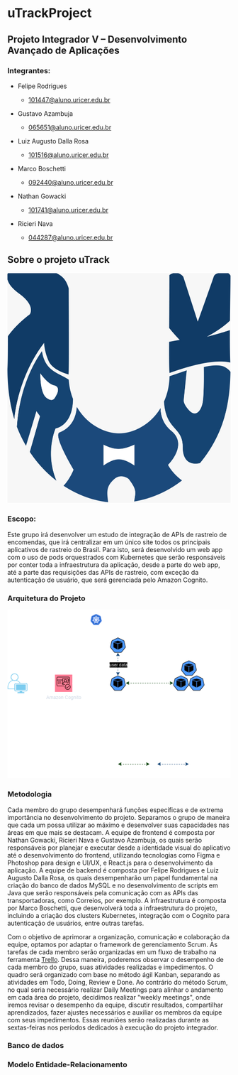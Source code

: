 # uTrackProject

## Projeto Integrador V – Desenvolvimento Avançado de Aplicações

### Integrantes:
- Felipe Rodrigues 
    - 101447@aluno.uricer.edu.br

- Gustavo Azambuja 
    - 065651@aluno.uricer.edu.br

- Luiz Augusto Dalla Rosa 
    - 101516@aluno.uricer.edu.br

- Marco Boschetti
    - 092440@aluno.uricer.edu.br

- Nathan Gowacki
    - 101741@aluno.uricer.edu.br

- Ricieri Nava 
    - 044287@aluno.uricer.edu.br

## Sobre o projeto uTrack
![uTrackLogo](https://github.com/feerodgs/uTrackProject/blob/kubernetes/uTrackProject/imgs/logo.jpg)

### Escopo:
Este grupo irá desenvolver um estudo de integração de APIs de rastreio de encomendas, que irá centralizar em um único site todos os principais aplicativos de rastreio do Brasil.
Para isto, será desenvolvido um web app com o uso de pods orquestrados com Kubernetes que serão responsáveis por conter toda a infraestrutura da aplicação, desde a parte do web app, até a parte das requisições das APIs de rastreio, com exceção da autenticação de usuário, que será gerenciada pelo Amazon Cognito.


### Arquitetura do Projeto
![Arquitetura](https://github.com/feerodgs/uTrackProject/blob/kubernetes/uTrackProject/imgs/arquitetura.png)

### Metodologia

Cada membro do grupo desempenhará funções específicas e de extrema importância no desenvolvimento do projeto. Separamos o grupo de maneira que cada um possa utilizar ao máximo e desenvolver suas capacidades nas áreas em que mais se destacam. A equipe de frontend é composta por Nathan Gowacki, Ricieri Nava e Gustavo Azambuja, os quais serão responsáveis por planejar e executar desde a identidade visual do aplicativo até o desenvolvimento do frontend, utilizando tecnologias como Figma e Photoshop para design e UI/UX, e React.js para o desenvolvimento da aplicação. A equipe de backend é composta por Felipe Rodrigues e Luiz Augusto Dalla Rosa, os quais desempenharão um papel fundamental na criação do banco de dados MySQL e no desenvolvimento de scripts em Java que serão responsáveis pela comunicação com as APIs das transportadoras, como Correios, por exemplo. A infraestrutura é composta por Marco Boschetti, que desenvolverá toda a infraestrutura do projeto, incluindo a criação dos clusters Kubernetes, integração com o Cognito para autenticação de usuários, entre outras tarefas.


Com o objetivo de aprimorar a organização, comunicação e colaboração da equipe, optamos por adaptar o framework de gerenciamento Scrum. As tarefas de cada membro serão organizadas em um fluxo de trabalho na ferramenta [Trello](https://trello.com/b/BJr7bmX3/utrack-app-trello). Dessa maneira, poderemos observar o desempenho de cada membro do grupo, suas atividades realizadas e impedimentos. O quadro será organizado com base no método ágil Kanban, separando as atividades em Todo, Doing, Review e Done. Ao contrário do método Scrum, no qual seria necessário realizar Daily Meetings para alinhar o andamento em cada área do projeto, decidimos realizar "weekly meetings", onde iremos revisar o desempenho da equipe, discutir resultados, compartilhar aprendizados, fazer ajustes necessários e auxiliar os membros da equipe com seus impedimentos. Essas reuniões serão realizadas durante as sextas-feiras nos períodos dedicados à execução do projeto integrador.

### Banco de dados



### Modelo Entidade-Relacionamento